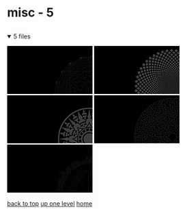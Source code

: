 # misc - 5

<a id=""></a>

## [](/README.MD)
<details open>
<summary>5 files</summary>
<p>

[![20_ponted_cross_graph.png](/.internals/thumbnails/terminal/grey%20on%20black/big/misc/20_ponted_cross_graph.png "20_ponted_cross_graph.png")](/terminal/grey%20on%20black/big/misc/20_ponted_cross_graph.png)
[![circle_squares.png](/.internals/thumbnails/terminal/grey%20on%20black/big/misc/circle_squares.png "circle_squares.png")](/terminal/grey%20on%20black/big/misc/circle_squares.png)
[![compass_rose_cantino.png](/.internals/thumbnails/terminal/grey%20on%20black/big/misc/compass_rose_cantino.png "compass_rose_cantino.png")](/terminal/grey%20on%20black/big/misc/compass_rose_cantino.png)
[![maze.png](/.internals/thumbnails/terminal/grey%20on%20black/big/misc/maze.png "maze.png")](/terminal/grey%20on%20black/big/misc/maze.png)
[![tree_of_life_svg.png](/.internals/thumbnails/terminal/grey%20on%20black/big/misc/tree_of_life_svg.png "tree_of_life_svg.png")](/terminal/grey%20on%20black/big/misc/tree_of_life_svg.png)

</p>
</details>


[back to top](#)
[up one level](/terminal/grey%20on%20black/big/README.MD)
[home](/)
